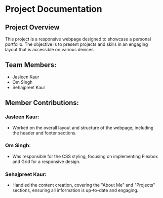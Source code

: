 # Project Documentation

## Project Overview

This project is a responsive webpage designed to showcase a personal portfolio. The objective is to present projects and skills in an engaging layout that is accessible on various devices.

## Team Members:

- Jasleen Kaur
- Om Singh
- Sehajpreet Kaur

## Member Contributions:

### Jasleen Kaur:

- Worked on the overall layout and structure of the webpage, including the header and footer sections.

### Om Singh:

- Was responsible for the CSS styling, focusing on implementing Flexbox and Grid for a responsive design.

### Sehajpreet Kaur:

- Handled the content creation, covering the "About Me" and "Projects" sections, ensuring all information is up-to-date and engaging.

